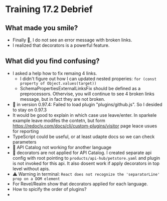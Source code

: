 # Training 17.2 Debrief

## What made you smile?

- Finally 🎉, I do not see an error message with broken links.
- I realized that decorators is a powerful feature.
  
## What did you find confusing?

- I asked a help how to fix remaing 4 links. 
  - I didn't figure out how I can updated nested properies: `for (const property of Object.values(target))`
  - SchemaPropertiesExternalLinksFix should be defined as a preprocessors. Othervise, you will continue to see 4 broken links message, but in fact they are not broken.
- 🐞 in version 0.97.4: Failed to load plugin "plugins/github.js". So I desided to stay on 0.97.3
- It would be good to explain in which case use leave/enter. In sparkele example leave modifes the contetn, but form https://redocly.com/docs/cli/custom-plugins/visitor page leace usues for reporting
- TypeScript could be useful, or at least udapte docs so we can check parameters
- 🐞 API Catalog not working for another language
- 🐞 decorators are not applied for API Catalog. I created separate api config with root pointing to `products/api-hub/petstore.yaml` and plugin is not invoked for this api. It also dosent work if apply decorators in top level without apis.
- ⚠️ Warning in terminal: `React does not recognize the 'separatorLine' prop on a DOM element`
- For Revel/Realm show that decorators applied for each language.
- How to spicify the order of plugins?
- 